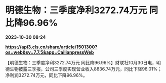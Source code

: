 # 明德生物：三季度净利3272.74万元 同比降96.96%

**2023-10-30 08:24**

**https://api3.cls.cn/share/article/1501300?os=web&sv=7.7.5&app=CailianpressWeb**

【明德生物：三季度净利3272.74万元 同比降96.96%】财联社10月30日电，明德生物披露三季报，公司三季度实现营业收入8836.74万元，同比下降96.01%；净利润3272.74万元，同比下降96.96%。